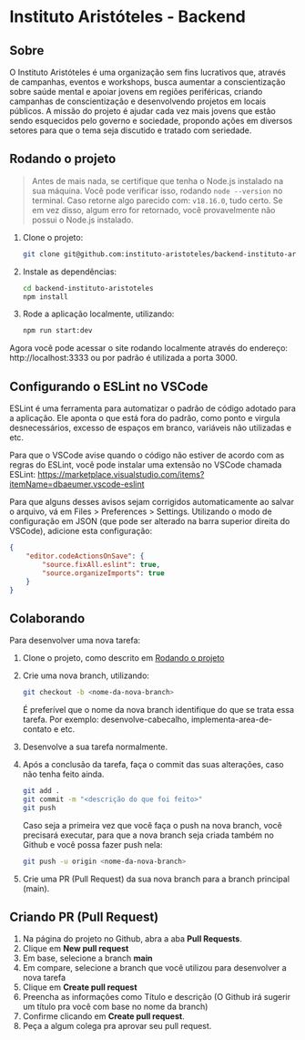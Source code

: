 # Instituto Aristóteles - Backend

## Sobre

O Instituto Aristóteles é uma organização sem fins lucrativos que, através de campanhas, eventos e workshops, busca aumentar a conscientização sobre saúde mental e apoiar jovens em regiões periféricas, criando campanhas de conscientização e desenvolvendo projetos em locais públicos. A missão do projeto é ajudar cada vez mais jovens que estão sendo esquecidos pelo governo e sociedade, propondo ações em diversos setores para que o tema seja discutido e tratado com seriedade.

## Rodando o projeto

> Antes de mais nada, se certifique que tenha o Node.js instalado na sua máquina. 
> Você pode verificar isso, rodando `node --version` no terminal. Caso retorne algo parecido com: `v18.16.0`, tudo certo.
> Se em vez disso, algum erro for retornado, você provavelmente não possui o Node.js instalado.

1. Clone o projeto:
    ```bash
    git clone git@github.com:instituto-aristoteles/backend-instituto-aristoteles.git
    ```

2. Instale as dependências:
   ```bash
   cd backend-instituto-aristoteles
   npm install
   ```
3. Rode a aplicação localmente, utilizando:
    ```bash
    npm run start:dev
    ```
   
Agora você pode acessar o site rodando localmente através do endereço: http://localhost:3333 ou por padrão é utilizada a porta 3000.


## Configurando o ESLint no VSCode

ESLint é uma ferramenta para automatizar o padrão de código adotado para a aplicação. Ele aponta o que está fora do padrão, como ponto e virgula desnecessários, excesso de espaços em branco, variáveis não utilizadas e etc.

Para que o VSCode avise quando o código não estiver de acordo com as regras do ESLint, você pode instalar uma extensão no VSCode chamada ESLint:
https://marketplace.visualstudio.com/items?itemName=dbaeumer.vscode-eslint

Para que alguns desses avisos sejam corrigidos automaticamente ao salvar o arquivo, vá em Files > Preferences > Settings. Utilizando o modo de configuração em JSON (que pode ser alterado na barra superior direita do VSCode), adicione esta configuração:

```json
{
    "editor.codeActionsOnSave": {
        "source.fixAll.eslint": true,
        "source.organizeImports": true
    }
}
```

## Colaborando

Para desenvolver uma nova tarefa:

1. Clone o projeto, como descrito em [Rodando o projeto]()
2. Crie uma nova branch, utilizando:
   ```bash
   git checkout -b <nome-da-nova-branch>   
   ```
   
   É preferível que o nome da nova branch identifique do que se trata essa tarefa. Por exemplo: desenvolve-cabecalho, implementa-area-de-contato e etc.
3. Desenvolve a sua tarefa normalmente.
4. Após a conclusão da tarefa, faça o commit das suas alterações, caso não tenha feito ainda.
   ```bash
   git add .
   git commit -m "<descrição do que foi feito>"
   git push
   ```
   
   Caso seja a primeira vez que você faça o push na nova branch, você precisará executar, para que a nova branch seja criada também no Github e você possa fazer push nela:
   ```bash
   git push -u origin <nome-da-nova-branch>
   ```
5. Crie uma PR (Pull Request) da sua nova branch para a branch principal (main).

## Criando PR (Pull Request)

1. Na página do projeto no Github, abra a aba **Pull Requests**.
2. Clique em **New pull request**
3. Em base, selecione a branch **main**
4. Em compare, selecione a branch que você utilizou para desenvolver a nova tarefa
5. Clique em **Create pull request**
6. Preencha as informações como Título e descrição (O Github irá sugerir um título pra você com base no nome da branch)
7. Confirme clicando em **Create pull request**.
8. Peça a algum colega pra aprovar seu pull request.